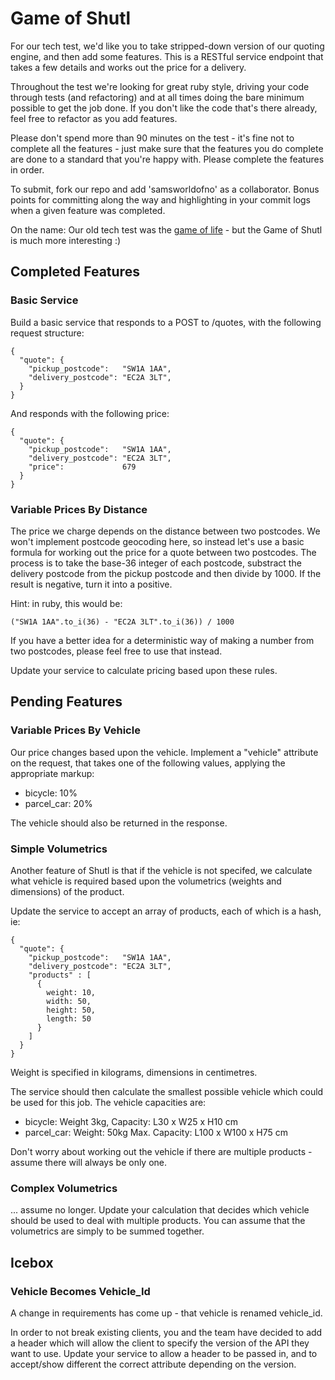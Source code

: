 # Game of Shutl

For our tech test, we'd like you to take stripped-down version of our quoting engine, and then add some features. This is a RESTful service endpoint that takes a few details and works out the price for a delivery.

Throughout the test we're looking for great ruby style, driving your code through tests (and refactoring) and at all times doing the bare minimum possible to get the job done. If you don't like the code that's there already, feel free to refactor as you add features.

Please don't spend more than 90 minutes on the test - it's fine not to complete all the features - just make sure that the features you do complete are done to a standard that you're happy with. Please complete the features in order.

To submit, fork our repo and add 'samsworldofno' as a collaborator. Bonus points for committing along the way and highlighting in your commit logs when a given feature was completed.

On the name: Our old tech test was the [game of life](http://en.wikipedia.org/wiki/Conway's_Game_of_Life) - but the Game of Shutl is much more interesting :)

## Completed Features

### Basic Service

Build a basic service that responds to a POST to /quotes, with the following request structure:

    {
      "quote": {
        "pickup_postcode":   "SW1A 1AA",
        "delivery_postcode": "EC2A 3LT",
      }
    }

And responds with the following price:

    {
      "quote": {
        "pickup_postcode":   "SW1A 1AA",
        "delivery_postcode": "EC2A 3LT",
        "price":             679
      }
    }


### Variable Prices By Distance

The price we charge depends on the distance between two postcodes. We won't implement postcode geocoding here, so instead let's use a basic formula for working out the price for a quote between two postcodes. The process is to take the base-36 integer of each postcode, substract the delivery postcode from the pickup postcode and then divide by 1000. If the result is negative, turn it into a positive.

Hint: in ruby, this would be:

    ("SW1A 1AA".to_i(36) - "EC2A 3LT".to_i(36)) / 1000

If you have a better idea for a deterministic way of making a number from two postcodes, please feel free to use that instead.

Update your service to calculate pricing based upon these rules.

## Pending Features

### Variable Prices By Vehicle

Our price changes based upon the vehicle. Implement a "vehicle" attribute on the request, that takes one of the following values, applying the appropriate markup:

* bicycle: 10%
* parcel_car: 20%

The vehicle should also be returned in the response.

### Simple Volumetrics

Another feature of Shutl is that if the vehicle is not specifed, we calculate what vehicle is required based upon the volumetrics (weights and dimensions) of the product.

Update the service to accept an array of products, each of which is a hash, ie:

    {
      "quote": {
        "pickup_postcode":   "SW1A 1AA",
        "delivery_postcode": "EC2A 3LT",
        "products" : [
          {
            weight: 10,
            width: 50,
            height: 50,
            length: 50
          }
        ]
      }
    }

Weight is specified in kilograms, dimensions in centimetres.

The service should then calculate the smallest possible vehicle which could be used for this job. The vehicle capacities are:

* bicycle: Weight 3kg, Capacity: L30 x W25 x H10 cm
* parcel_car: Weight: 50kg Max. Capacity: L100 x W100 x H75 cm

Don't worry about working out the vehicle if there are multiple products - assume there will always be only one.

### Complex Volumetrics

... assume no longer. Update your calculation that decides which vehicle should be used to deal with multiple products. You can assume that the volumetrics are simply to be summed together.

## Icebox

### Vehicle Becomes Vehicle_Id

A change in requirements has come up - that vehicle is renamed vehicle_id.

In order to not break existing clients, you and the team have decided to add a header which will allow the client to specify the version of the API they want to use. Update your service to allow a header to be passed in, and to accept/show different the correct attribute depending on the version.
